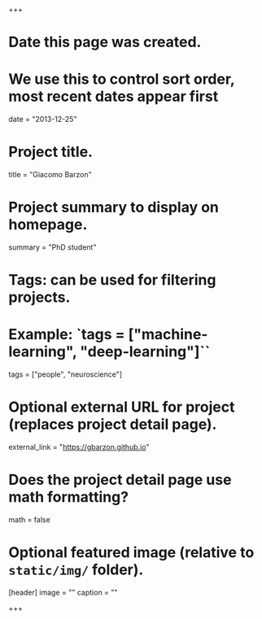 +++
# Date this page was created.
# We use this to control sort order, most recent dates appear first
date = "2013-12-25"

# Project title.
title = "Giacomo Barzon"

# Project summary to display on homepage.
summary = "PhD student"

# Tags: can be used for filtering projects.
# Example: `tags = ["machine-learning", "deep-learning"]``
tags = ["people", "neuroscience"]

# Optional external URL for project (replaces project detail page).
external_link = "https://gbarzon.github.io"

# Does the project detail page use math formatting?
math = false

# Optional featured image (relative to `static/img/` folder).
[header]
image = ""
caption = ""

+++
